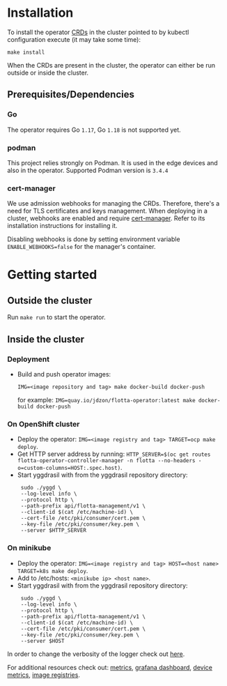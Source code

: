 # Installation
 To install the operator [CRDs](docs/design/crds.md) in the cluster pointed to by kubectl configuration execute (it may take some time):

`make install`

When the CRDs are present in the cluster, the operator can either be run outside or inside the cluster.

## Prerequisites/Dependencies
### Go
The operator requires Go `1.17`, Go `1.18` is not supported yet.

### podman
This project relies strongly on Podman. It is used in the edge devices and also in the operator.
Supported Podman version is `3.4.4`

### cert-manager
We use admission webhooks for managing the CRDs. Therefore, there's a need for TLS certificates and keys management.
When deploying in a cluster, webhooks are enabled and require [cert-manager](https://cert-manager.io/). Refer to its installation instructions for installing it.

Disabling webhooks is done by setting environment variable `ENABLE_WEBHOOKS=false` for the manager's container.

# Getting started
## Outside the cluster
Run `make run` to start the operator.

## Inside the cluster
### Deployment
 - Build and push operator images:
   
   `IMG=<image repository and tag> make docker-build docker-push` 
   
   for example: `IMG=quay.io/jdzon/flotta-operator:latest make docker-build docker-push`
 
### On OpenShift cluster
- Deploy the operator: `IMG=<image registry and tag> TARGET=ocp make deploy`.
- Get HTTP server address by running: `HTTP_SERVER=$(oc get routes flotta-operator-controller-manager -n flotta --no-headers -o=custom-columns=HOST:.spec.host)`.
- Start yggdrasil with from the yggdrasil repository directory: 
   ```
    sudo ./yggd \
    --log-level info \
    --protocol http \
    --path-prefix api/flotta-management/v1 \
    --client-id $(cat /etc/machine-id) \
    --cert-file /etc/pki/consumer/cert.pem \
    --key-file /etc/pki/consumer/key.pem \
    --server $HTTP_SERVER
   ```

### On minikube
- Deploy the operator: `IMG=<image registry and tag> HOST=<host name> TARGET=k8s make deploy`.
- Add to /etc/hosts: `<minikube ip> <host name>`.
- Start yggdrasil with from the yggdrasil repository directory:
   ```
    sudo ./yggd \
    --log-level info \
    --protocol http \
    --path-prefix api/flotta-management/v1 \
    --client-id $(cat /etc/machine-id) \
    --cert-file /etc/pki/consumer/cert.pem \
    --key-file /etc/pki/consumer/key.pem \
    --server $HOST
   ```

In order to change the verbosity of the logger check out [here](docs/user-guide/logger.md).

For additional resources check out: [metrics](docs/metrics/metrics.md), [grafana dashboard](docs/metrics/grafana.md), [device metrics](docs/user-guide/device-metrics.md), [image registries](docs/user-guide/image-registries-auth.md).
